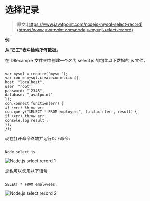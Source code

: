 # 选择记录

> 原文:[https://www.javatpoint.com/nodejs-mysql-select-record](https://www.javatpoint.com/nodejs-mysql-select-record)

**例**

**从“员工”表中检索所有数据。**

在 DBexample 文件夹中创建一个名为 select.js 的包含以下数据的 js 文件。

```

var mysql = require('mysql');
var con = mysql.createConnection({
host: "localhost",
user: "root",
password: "12345",
database: "javatpoint"
});
con.connect(function(err) {
if (err) throw err;
con.query("SELECT * FROM employees", function (err, result) {
if (err) throw err;
console.log(result);
});
});

```

现在打开命令终端并运行以下命令:

```

Node select.js

```

![Node.js select record 1](../Images/30f92fdf64c7eb7d700cee6c5da7757c.png)

您也可以使用以下语句:

```

SELECT * FROM employees;

```

![Node.js select record 2](../Images/3a07e2b6750fabb0ea09da7d85c14ef3.png)